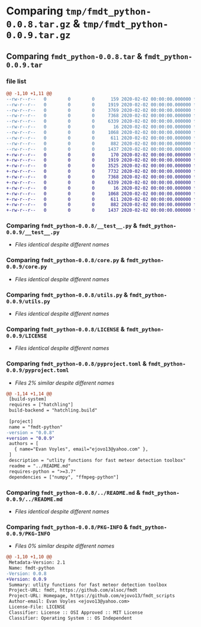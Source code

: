 # Comparing `tmp/fmdt_python-0.0.8.tar.gz` & `tmp/fmdt_python-0.0.9.tar.gz`

## Comparing `fmdt_python-0.0.8.tar` & `fmdt_python-0.0.9.tar`

### file list

```diff
@@ -1,10 +1,11 @@
--rw-r--r--   0        0        0      159 2020-02-02 00:00:00.000000 fmdt_python-0.0.8/__init__.py
--rw-r--r--   0        0        0     1919 2020-02-02 00:00:00.000000 fmdt_python-0.0.8/__test__.py
--rw-r--r--   0        0        0     3769 2020-02-02 00:00:00.000000 fmdt_python-0.0.8/api.py
--rw-r--r--   0        0        0     7368 2020-02-02 00:00:00.000000 fmdt_python-0.0.8/core.py
--rw-r--r--   0        0        0     6339 2020-02-02 00:00:00.000000 fmdt_python-0.0.8/utils.py
--rw-r--r--   0        0        0       16 2020-02-02 00:00:00.000000 fmdt_python-0.0.8/.gitignore
--rw-r--r--   0        0        0     1068 2020-02-02 00:00:00.000000 fmdt_python-0.0.8/LICENSE
--rw-r--r--   0        0        0      611 2020-02-02 00:00:00.000000 fmdt_python-0.0.8/pyproject.toml
--rw-r--r--   0        0        0      882 2020-02-02 00:00:00.000000 fmdt_python-0.0.8/../README.md
--rw-r--r--   0        0        0     1437 2020-02-02 00:00:00.000000 fmdt_python-0.0.8/PKG-INFO
+-rw-r--r--   0        0        0      170 2020-02-02 00:00:00.000000 fmdt_python-0.0.9/__init__.py
+-rw-r--r--   0        0        0     1919 2020-02-02 00:00:00.000000 fmdt_python-0.0.9/__test__.py
+-rw-r--r--   0        0        0     3525 2020-02-02 00:00:00.000000 fmdt_python-0.0.9/api.py
+-rw-r--r--   0        0        0     7732 2020-02-02 00:00:00.000000 fmdt_python-0.0.9/args.py
+-rw-r--r--   0        0        0     7368 2020-02-02 00:00:00.000000 fmdt_python-0.0.9/core.py
+-rw-r--r--   0        0        0     6339 2020-02-02 00:00:00.000000 fmdt_python-0.0.9/utils.py
+-rw-r--r--   0        0        0       16 2020-02-02 00:00:00.000000 fmdt_python-0.0.9/.gitignore
+-rw-r--r--   0        0        0     1068 2020-02-02 00:00:00.000000 fmdt_python-0.0.9/LICENSE
+-rw-r--r--   0        0        0      611 2020-02-02 00:00:00.000000 fmdt_python-0.0.9/pyproject.toml
+-rw-r--r--   0        0        0      882 2020-02-02 00:00:00.000000 fmdt_python-0.0.9/../README.md
+-rw-r--r--   0        0        0     1437 2020-02-02 00:00:00.000000 fmdt_python-0.0.9/PKG-INFO
```

### Comparing `fmdt_python-0.0.8/__test__.py` & `fmdt_python-0.0.9/__test__.py`

 * *Files identical despite different names*

### Comparing `fmdt_python-0.0.8/core.py` & `fmdt_python-0.0.9/core.py`

 * *Files identical despite different names*

### Comparing `fmdt_python-0.0.8/utils.py` & `fmdt_python-0.0.9/utils.py`

 * *Files identical despite different names*

### Comparing `fmdt_python-0.0.8/LICENSE` & `fmdt_python-0.0.9/LICENSE`

 * *Files identical despite different names*

### Comparing `fmdt_python-0.0.8/pyproject.toml` & `fmdt_python-0.0.9/pyproject.toml`

 * *Files 2% similar despite different names*

```diff
@@ -1,14 +1,14 @@
 [build-system]
 requires = ["hatchling"]
 build-backend = "hatchling.build"
 
 [project]
 name = "fmdt-python"
-version = "0.0.8"
+version = "0.0.9"
 authors = [
   { name="Evan Voyles", email="ejovo13@yahoo.com" },
 ]
 description = "utlity functions for fast meteor detection toolbox"
 readme = "../README.md"
 requires-python = ">=3.7"
 dependencies = ["numpy", "ffmpeg-python"]
```

### Comparing `fmdt_python-0.0.8/../README.md` & `fmdt_python-0.0.9/../README.md`

 * *Files identical despite different names*

### Comparing `fmdt_python-0.0.8/PKG-INFO` & `fmdt_python-0.0.9/PKG-INFO`

 * *Files 0% similar despite different names*

```diff
@@ -1,10 +1,10 @@
 Metadata-Version: 2.1
 Name: fmdt-python
-Version: 0.0.8
+Version: 0.0.9
 Summary: utlity functions for fast meteor detection toolbox
 Project-URL: fmdt, https://github.com/alsoc/fmdt
 Project-URL: Homepage, https://github.com/ejovo13/fmdt_scripts
 Author-email: Evan Voyles <ejovo13@yahoo.com>
 License-File: LICENSE
 Classifier: License :: OSI Approved :: MIT License
 Classifier: Operating System :: OS Independent
```


